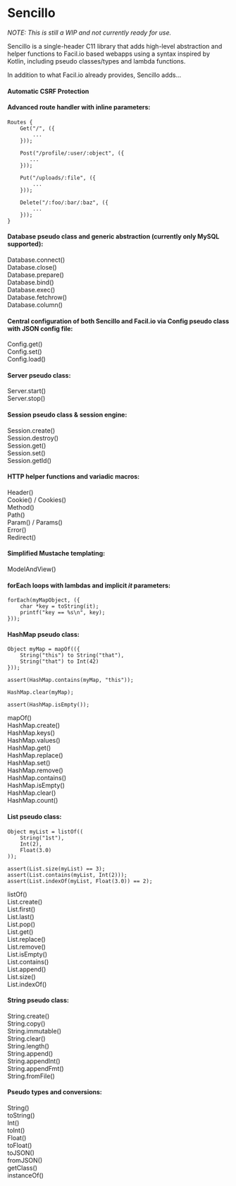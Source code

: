 # Sencillo

_NOTE: This is still a WIP and not currently ready for use._

Sencillo is a single-header C11 library that adds high-level abstraction and helper functions to Facil.io based webapps using a syntax inspired by Kotlin, including pseudo classes/types and lambda functions.

In addition to what Facil.io already provides, Sencillo adds...

#### Automatic CSRF Protection

#### Advanced route handler with inline parameters:
```
Routes {
    Get("/", ({
        ...
    }));
    
    Post("/profile/:user/:object", ({
       ...
    }));
    
    Put("/uploads/:file", ({
        ...
    }));
    
    Delete("/:foo/:bar/:baz", ({
        ...
    }));
}
```
#### Database pseudo class and generic abstraction (currently only MySQL supported):
Database.connect()  
Database.close()  
Database.prepare()  
Database.bind()  
Database.exec()  
Database.fetchrow()  
Database.column()  

#### Central configuration of both Sencillo and Facil.io via Config pseudo class with JSON config file:
Config.get()  
Config.set()  
Config.load()  

#### Server pseudo class:
Server.start()  
Server.stop()  

#### Session pseudo class & session engine:
Session.create()  
Session.destroy()  
Session.get()  
Session.set()  
Session.getId()  

#### HTTP helper functions and variadic macros:
Header()  
Cookie() / Cookies()  
Method()  
Path()  
Param() / Params()  
Error()  
Redirect()  

#### Simplified Mustache templating:
ModelAndView()  

#### forEach loops with lambdas and implicit _it_ parameters:
```
forEach(myMapObject, ({
    char *key = toString(it);
    printf("key == %s\n", key);
}));
```

#### HashMap pseudo class:
```
Object myMap = mapOf(({
    String("this") to String("that"),
    String("that") to Int(42)
}));

assert(HashMap.contains(myMap, "this"));

HashMap.clear(myMap);

assert(HashMap.isEmpty());
```
mapOf()  
HashMap.create()  
HashMap.keys()  
HashMap.values()  
HashMap.get()  
HashMap.replace()  
HashMap.set()  
HashMap.remove()  
HashMap.contains()  
HashMap.isEmpty()  
HashMap.clear()  
HashMap.count()  

#### List pseudo class:
```
Object myList = listOf((
    String("1st"), 
    Int(2), 
    Float(3.0) 
));

assert(List.size(myList) == 3);
assert(List.contains(myList, Int(2)));
assert(List.indexOf(myList, Float(3.0)) == 2);
```
listOf()  
List.create()  
List.first()  
List.last()  
List.pop()  
List.get()  
List.replace()  
List.remove()  
List.isEmpty()  
List.contains()  
List.append()  
List.size()  
List.indexOf()  

#### String pseudo class:
String.create()  
String.copy()  
String.immutable()  
String.clear()  
String.length()  
String.append()  
String.appendInt()  
String.appendFmt()  
String.fromFile()  

#### Pseudo types and conversions:
String()  
toString()  
Int()  
toInt()  
Float()  
toFloat()  
toJSON()  
fromJSON()  
getClass()  
instanceOf()  
